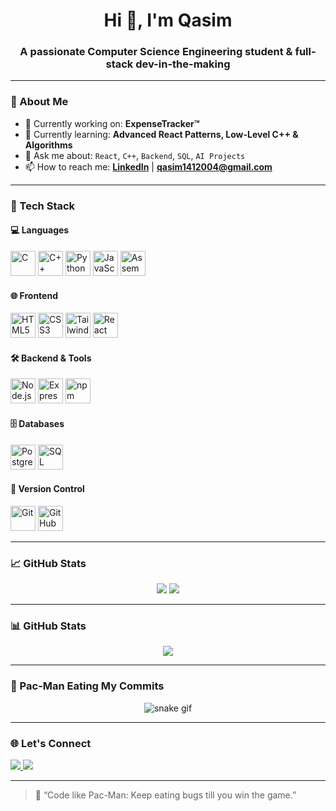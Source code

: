 <!-- GitHub Profile README.md -->

<h1 align="center">Hi 👋, I'm Qasim</h1>
<h3 align="center">A passionate Computer Science Engineering student & full-stack dev-in-the-making</h3>

---

### 🧠 About Me

- 🔭 Currently working on: **ExpenseTracker™**
- 🌱 Currently learning: **Advanced React Patterns, Low-Level C++ & Algorithms**
- 💬 Ask me about: `React`, `C++`, `Backend`, `SQL`, `AI Projects`
- 📫 How to reach me: **[LinkedIn](https://www.linkedin.com/in/qasimshakil1412004)** | **qasim1412004@gmail.com**

---

### 🚀 Tech Stack

#### 💻 Languages
<p align="left">
  <img src="https://cdn.jsdelivr.net/gh/devicons/devicon/icons/c/c-original.svg" width="40" alt="C" />
  <img src="https://cdn.jsdelivr.net/gh/devicons/devicon/icons/cplusplus/cplusplus-original.svg" width="40" alt="C++" />
  <img src="https://cdn.jsdelivr.net/gh/devicons/devicon/icons/python/python-original.svg" width="40" alt="Python" />
  <img src="https://cdn.jsdelivr.net/gh/devicons/devicon/icons/javascript/javascript-original.svg" width="40" alt="JavaScript" />
  <img src="https://cdn.jsdelivr.net/gh/devicons/devicon/icons/assembly/assembly-original.svg" width="40" alt="Assembly" />
</p>

#### 🌐 Frontend
<p align="left">
  <img src="https://cdn.jsdelivr.net/gh/devicons/devicon/icons/html5/html5-original.svg" width="40" alt="HTML5" />
  <img src="https://cdn.jsdelivr.net/gh/devicons/devicon/icons/css3/css3-original.svg" width="40" alt="CSS3" />
  <img src="https://cdn.jsdelivr.net/gh/devicons/devicon/icons/tailwindcss/tailwindcss-plain.svg" width="40" alt="Tailwind" />
  <img src="https://cdn.jsdelivr.net/gh/devicons/devicon/icons/react/react-original.svg" width="40" alt="React" />
</p>

#### 🛠️ Backend & Tools
<p align="left">
  <img src="https://cdn.jsdelivr.net/gh/devicons/devicon/icons/nodejs/nodejs-original.svg" width="40" alt="Node.js" />
  <img src="https://cdn.jsdelivr.net/gh/devicons/devicon/icons/express/express-original.svg" width="40" alt="Express" />
  <img src="https://cdn.jsdelivr.net/gh/devicons/devicon/icons/npm/npm-original-wordmark.svg" width="40" alt="npm" />
</p>

#### 🗄️ Databases
<p align="left">
  <img src="https://cdn.jsdelivr.net/gh/devicons/devicon/icons/postgresql/postgresql-original.svg" width="40" alt="PostgreSQL" />
  <img src="https://cdn.jsdelivr.net/gh/devicons/devicon/icons/microsoftsqlserver/microsoftsqlserver-plain.svg" width="40" alt="SQL Server" />
</p>

#### 🔧 Version Control
<p align="left">
  <img src="https://cdn.jsdelivr.net/gh/devicons/devicon/icons/git/git-original.svg" width="40" alt="Git" />
  <img src="https://cdn.jsdelivr.net/gh/devicons/devicon/icons/github/github-original.svg" width="40" alt="GitHub" />
</p>

---

### 📈 GitHub Stats

<p align="center">
  <img src="https://github-readme-stats.vercel.app/api?username=yourusername&show_icons=true&theme=radical" />
  <img src="https://github-readme-streak-stats.herokuapp.com/?user=yourusername&theme=react" />
</p>

---

### 📊 GitHub Stats

<p align="center">
  <img src="https://github-readme-streak-stats.herokuapp.com/?user=yourusername&theme=react" />
</p>

---

### 👾 Pac-Man Eating My Commits

<p align="center">
  <img src="https://github.com/2025qasim/2025qasim/blob/output/github-contribution-grid-snake.svg" alt="snake gif" />
</p>

---

### 🌐 Let's Connect

<p align="left">
  <a href="https://github.com/yourusername" target="_blank">
    <img src="https://img.shields.io/badge/GitHub-black?style=for-the-badge&logo=github" />
  </a>
  <a href="https://linkedin.com/in/yourprofile" target="_blank">
    <img src="https://img.shields.io/badge/LinkedIn-blue?style=for-the-badge&logo=linkedin&logoColor=white" />
  </a>
</p>

---

> 🧩 “Code like Pac-Man: Keep eating bugs till you win the game.”
